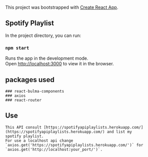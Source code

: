 This project was bootstrapped with [Create React App](https://github.com/facebook/create-react-app).

## Spotify Playlist

In the project directory, you can run:

### `npm start`

Runs the app in the development mode.<br>
Open [http://localhost:3000](http://localhost:3000) to view it in the browser.

## packages used
	### react-bulma-components
	### axios
	### react-router
## Use
	This API consult [https://spotifyapiplaylists.herokuapp.com/](https://spotifyapiplaylists.herokuapp.com/) and list my 
	spotify playlist.
	For use a localhost api change `axios.get('https://spotifyapiplaylists.herokuapp.com/')` for `axios.get('http://localhost:your_port/')`.
